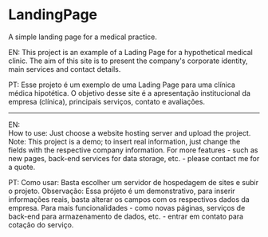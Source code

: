 # LandingPage
A simple landing page for a medical practice.

EN: This project is an example of a Lading Page for a hypothetical medical clinic. The aim of this site is to present the company's corporate identity, main services and contact details.

PT: Esse projeto é um exemplo de uma Lading Page para uma clínica médica hipotética. O objetivo desse site é a apresentação institucional da empresa (clínica), principais serviços, contato e avaliações.



___________________________________________________________________________________________________________________________________________________________________________________ 

EN:    
    How to use: Just choose a website hosting server and upload the project. 
    Note: This project is a demo; to insert real information, just change the fields with the respective company information. 
                For more features - such as new pages, back-end services for data storage, etc. - please contact me for a quote.
 
 



PT: 
    Como usar: Basta escolher um servidor de hospedagem de sites e subir o projeto. 
    Observação: Essa prójeto é um demonstrativo, para inserir informações reais, basta alterar os campos com os respectivos dados da empresa. 
                Para mais funcionalidades - como novas páginas, serviços de back-end para armazenamento de dados, etc. - entrar em contato para cotação do serviço.


